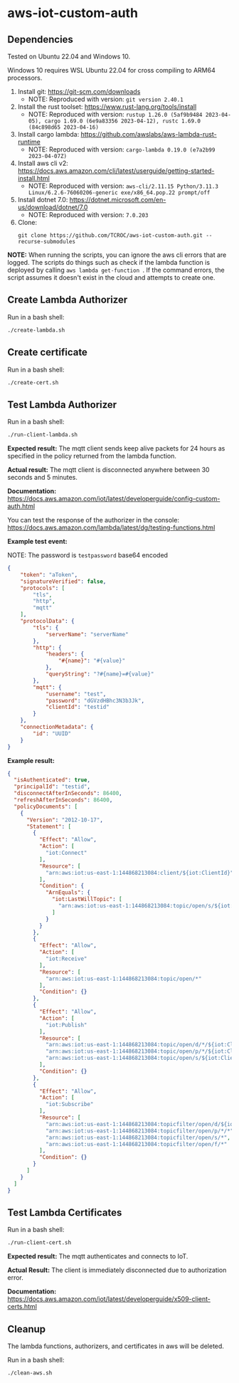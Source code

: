 # aws-iot-custom-auth

## Dependencies

Tested on Ubuntu 22.04 and Windows 10. 

Windows 10 requires WSL Ubuntu 22.04 for cross compiling to ARM64 processors.

1. Install git: https://git-scm.com/downloads
    - NOTE: Reproduced with version: ``git version 2.40.1``
1. Install the rust toolset: https://www.rust-lang.org/tools/install
    - NOTE: Reproduced with version: ``rustup 1.26.0 (5af9b9484 2023-04-05), cargo 1.69.0 (6e9a83356 2023-04-12), rustc 1.69.0 (84c898d65 2023-04-16)``
1. Install cargo lambda: https://github.com/awslabs/aws-lambda-rust-runtime
    - NOTE: Reproduced with version: ``cargo-lambda 0.19.0 (e7a2b99 2023-04-07Z)``
1. Install aws cli v2: https://docs.aws.amazon.com/cli/latest/userguide/getting-started-install.html
    - NOTE: Reproduced with version: ``aws-cli/2.11.15 Python/3.11.3 Linux/6.2.6-76060206-generic exe/x86_64.pop.22 prompt/off``
1. Install dotnet 7.0: https://dotnet.microsoft.com/en-us/download/dotnet/7.0
    - NOTE: Reproduced with version: ``7.0.203``
1. Clone:
    ```
    git clone https://github.com/TCROC/aws-iot-custom-auth.git --recurse-submodules
    ```

**NOTE:** When running the scripts, you can ignore the aws cli errors that are logged.  The scripts do things such as check if the lambda function is deployed by calling ``aws lambda get-function ``. If the command errors, the script assumes it doesn't exist in the cloud and attempts to create one.

## Create Lambda Authorizer

Run in a bash shell:

```bash
./create-lambda.sh
```

## Create certificate

Run in a bash shell:

```bash
./create-cert.sh
```

## Test Lambda Authorizer

Run in a bash shell:

```bash
./run-client-lambda.sh
``` 

**Expected result:** The mqtt client sends keep alive packets for 24 hours as specified in the policy returned from the lambda function.

**Actual result:** The mqtt client is disconnected anywhere between 30 seconds and 5 minutes.

**Documentation:** https://docs.aws.amazon.com/iot/latest/developerguide/config-custom-auth.html

You can test the response of the authorizer in the console: https://docs.aws.amazon.com/lambda/latest/dg/testing-functions.html

**Example test event:**

NOTE: The password is ``testpassword`` base64 encoded

```json
{
    "token": "aToken",
    "signatureVerified": false,
    "protocols": [
        "tls",
        "http",
        "mqtt"
    ],
    "protocolData": {
        "tls": {
            "serverName": "serverName"
        },
        "http": {
            "headers": {
                "#{name}": "#{value}"
            },
            "queryString": "?#{name}=#{value}"
        },
        "mqtt": {
            "username": "test",
            "password": "dGVzdHBhc3N3b3Jk",
            "clientId": "testid"
        }
    },
    "connectionMetadata": {
        "id": "UUID"
    }
}
```

**Example result:**

```json
{
  "isAuthenticated": true,
  "principalId": "testid",
  "disconnectAfterInSeconds": 86400,
  "refreshAfterInSeconds": 86400,
  "policyDocuments": [
    {
      "Version": "2012-10-17",
      "Statement": [
        {
          "Effect": "Allow",
          "Action": [
            "iot:Connect"
          ],
          "Resource": [
            "arn:aws:iot:us-east-1:144868213084:client/${iot:ClientId}"
          ],
          "Condition": {
            "ArnEquals": {
              "iot:LastWillTopic": [
                "arn:aws:iot:us-east-1:144868213084:topic/open/s/${iot:ClientId}"
              ]
            }
          }
        },
        {
          "Effect": "Allow",
          "Action": [
            "iot:Receive"
          ],
          "Resource": [
            "arn:aws:iot:us-east-1:144868213084:topic/open/*"
          ],
          "Condition": {}
        },
        {
          "Effect": "Allow",
          "Action": [
            "iot:Publish"
          ],
          "Resource": [
            "arn:aws:iot:us-east-1:144868213084:topic/open/d/*/${iot:ClientId}",
            "arn:aws:iot:us-east-1:144868213084:topic/open/p/*/${iot:ClientId}",
            "arn:aws:iot:us-east-1:144868213084:topic/open/s/${iot:ClientId}"
          ],
          "Condition": {}
        },
        {
          "Effect": "Allow",
          "Action": [
            "iot:Subscribe"
          ],
          "Resource": [
            "arn:aws:iot:us-east-1:144868213084:topicfilter/open/d/${iot:ClientId}/*",
            "arn:aws:iot:us-east-1:144868213084:topicfilter/open/p/*/*",
            "arn:aws:iot:us-east-1:144868213084:topicfilter/open/s/*",
            "arn:aws:iot:us-east-1:144868213084:topicfilter/open/f/*"
          ],
          "Condition": {}
        }
      ]
    }
  ]
}
```

## Test Lambda Certificates

Run in a bash shell: 

```bash 
./run-client-cert.sh
``` 

**Expected result:** The mqtt authenticates and connects to IoT.

**Actual Result:** The client is immediately disconnected due to authorization error.

**Documentation:** https://docs.aws.amazon.com/iot/latest/developerguide/x509-client-certs.html

## Cleanup

The lambda functions, authorizers, and certificates in aws will be deleted.

Run in a bash shell:

```bash
./clean-aws.sh
```